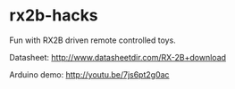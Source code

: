 rx2b-hacks
==========

Fun with RX2B driven remote controlled toys.

Datasheet: http://www.datasheetdir.com/RX-2B+download

Arduino demo: http://youtu.be/7js6pt2g0ac
